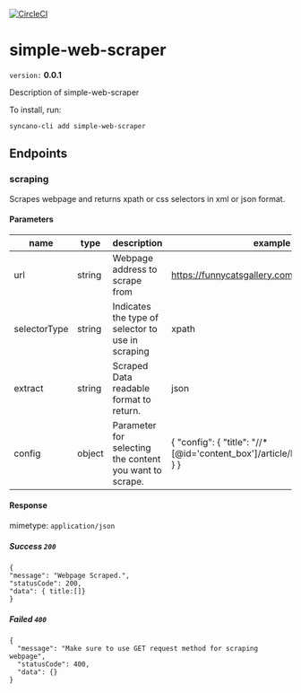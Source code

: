[![CircleCI](https://circleci.com/gh/Syncano/syncano-socket-simple-web-scraping/tree/develop.svg?style=svg)](https://circleci.com/gh/Syncano/syncano-socket-simple-web-scraping/tree/develop)

# simple-web-scraper

`version:` **0.0.1**

Description of simple-web-scraper

To install, run:

```
syncano-cli add simple-web-scraper
```

## Endpoints

### scraping

Scrapes webpage and returns xpath or css selectors in xml or json format.

#### Parameters

| name | type | description | example | long_description
| ---- | ---- | ----------- | ------- | ----------------
| url | string | Webpage address to scrape from | https://funnycatsgallery.com/' | 
| selectorType | string | Indicates the type of selector to use in scraping | xpath | Contents can be scraped using either `xpath` or `css` selector. 
| extract | string | Scraped Data readable format to return. | json | Data can be returned either in `json` or `xml` format. 
| config | object | Parameter for selecting the content you want to scrape. | {   "config":     {     "title": "//*[@id='content_box']/article/header/h2/a/text()"     } }  | 



#### Response

mimetype: `application/json`

##### Success `200`

```
{
"message": "Webpage Scraped.",
"statusCode": 200,
"data": { title:[]}
}
```

##### Failed `400`

```
{
  "message": "Make sure to use GET request method for scraping webpage",
  "statusCode": 400,
  "data": {}
}
```
